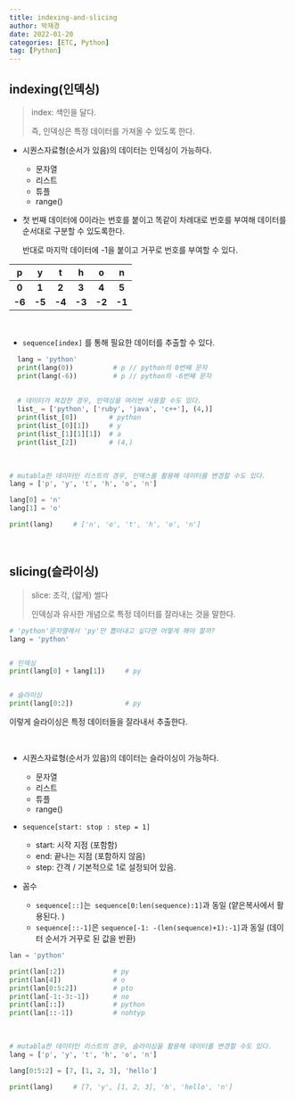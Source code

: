 ```yaml
---
title: indexing-and-slicing
author: 박재경
date: 2022-01-20
categories: [ETC, Python]
tag: [Python]
---
```


## indexing(인덱싱)

> index: 색인을 달다. 
>
> 즉, 인덱싱은 특정 데이터를 가져올 수 있도록 한다.

- 시퀀스자료형(순서가 있음)의 데이터는 인덱싱이 가능하다. 
  - 문자열
  - 리스트
  - 튜플
  - range()

- 첫 번째 데이터에 0이라는 번호를 붙이고 똑같이 차례대로 번호를 부여해 데이터를 순서대로 구분할 수 있도록한다.  

  반대로 마지막 데이터에 -1을 붙이고 거꾸로 번호를 부여할 수 있다. 

|   p    |   y    |   t    |   h    |   o    |   n    |
| :----: | :----: | :----: | :----: | :----: | :----: |
| **0**  | **1**  | **2**  | **3**  | **4**  | **5**  |
| **-6** | **-5** | **-4** | **-3** | **-2** | **-1** |

  <br>

- `sequence[index]` 를 통해 필요한 데이터를 추출할 수 있다. 

```python
  lang = 'python'
  print(lang(0))          # p // python의 0번째 문자
  print(lang(-6))         # p // python의 -6번째 문자
  
  
  # 데이터가 복잡한 경우, 인덱싱을 여러번 사용할 수도 있다.  
  list_ = ['python', ['ruby', 'java', 'c++'], (4,)]
  print(list_[0])        # python
  print(list_[0][1])     # y
  print(list_[1][1][1])  # a
  print(list_[2])        # (4,)     
```

<br>

```python
# mutabla한 데이터인 리스트의 경우, 인덱스를 활용해 데이터를 변경할 수도 있다. 
lang = ['p', 'y', 't', 'h', 'o', 'n']

lang[0] = 'n'
lang[1] = 'o'

print(lang)     # ['n', 'o', 't', 'h', 'o', 'n']
```

<br>

## slicing(슬라이싱)

> slice: 조각, (얇게) 썰다
>
> 인덱싱과 유사한 개념으로 특정 데이터를 잘라내는 것을 말한다. 

```python
# 'python'문자열에서 'py'만 뽑아내고 싶다면 어떻게 해야 할까?
lang = 'python'


# 인덱싱
print(lang[0] + lang[1])     # py


# 슬라이싱 
print(lang[0:2])             # py
```

이렇게 슬라이싱은 특정 데이터들을 잘라내서 추출한다.

<br>

- 시퀀스자료형(순서가 있음)의 데이터는 슬라이싱이 가능하다. 
  - 문자열
  - 리스트
  - 튜플
  - range()

- `sequence[start: stop : step = 1]`
  - start: 시작 지점 (포함함) 
  - end: 끝나는 지점 (포함하지 않음)
  - step: 간격 / 기본적으로 1로 설정되어 있음. 

- 꼼수
  - `sequence[::]`는` sequence[0:len(sequence):1]`과 동일 (얕은복사에서 활용된다. )
  - `sequence[::-1]`은 `sequence[-1: -(len(sequence)+1):-1]`과 동일 (데이터 순서가 거꾸로 된 값을 반환)

```python
lan = 'python'

print(lan[:2])            # py
print(lan[4])             # o
print(lan[0:5:2])         # pto
print(lan[-1:-3:-1])      # no
print(lan[::])            # python
print(lan[::-1])          # nohtyp
```

<br>

```python
# mutabla한 데이터인 리스트의 경우, 슬라이싱을 활용해 데이터를 변경할 수도 있다. 
lang = ['p', 'y', 't', 'h', 'o', 'n']

lang[0:5:2] = [7, [1, 2, 3], 'hello']

print(lang)     # [7, 'y', [1, 2, 3], 'h', 'hello', 'n']
```

<br>
